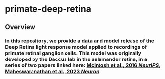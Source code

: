 # primate-deep-retina

## Overview
### In this repository, we provide a data and model release of the Deep Retina light response model applied to recordings of primate retinal ganglion cells. This model was originally developed by the Baccus lab in the salamander retina, in a series of two papers linked here: [Mcintosh et al., 2016 _NeurIPS_](https://proceedings.neurips.cc/paper/2016/hash/a1d33d0dfec820b41b54430b50e96b5c-Abstract.html), [Maheswaranathan et al., 2023 _Neuron_](https://www.cell.com/neuron/fulltext/S0896-6273(23)00467-1)
